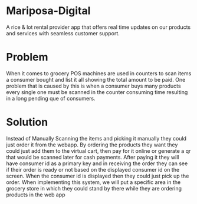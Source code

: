 # Mariposa-Digital
A rice & lot rental provider app that offers real time updates on our products and services with seamless customer support.

# Problem
When it comes to grocery POS machines are used in counters to scan items a consumer bought and list it all showing the total amount to be paid. One problem that is caused by this is when a consumer buys many products every single one must be scanned in the counter consuming time resulting in a long pending que of consumers.
# Solution
Instead of Manually Scanning the items and picking it manually they could just order it from the webapp. By ordering the products they want they could just add them to the virtual cart, then pay for it online or generate a qr that would be scanned later for cash payments. After paying it they will have consumer id as a primary key and in receiving the order they can see if their order is ready or not based on the displayed consumer id on the screen. When the consumer id is displayed then they could just pick up the order. When implementing this system, we will put a specific area in the grocery store in which they could stand by there while they are ordering products in the web app
